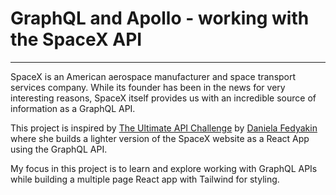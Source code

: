 # GraphQL and Apollo - working with the SpaceX API
---

SpaceX is an American aerospace manufacturer and space transport services company. While its founder has been in the news for very interesting reasons, SpaceX itself provides us with an incredible source of information as a GraphQL API. 

This project is inspired by [The Ultimate API Challenge](https://theultimateapichallenge.com/spacex-api) by [Daniela Fedyakin](https://www.linkedin.com/in/daniela-fedyakin/) where she builds a lighter version of the SpaceX website as a React App using the GraphQL API. 

My focus in this project is to learn and explore working with GraphQL APIs while building a multiple page React app with Tailwind for styling. 



